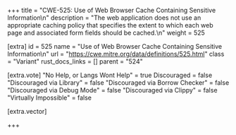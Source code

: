 +++
title = "CWE-525: Use of Web Browser Cache Containing Sensitive Information\n"
description = "The web application does not use an appropriate caching policy that specifies the extent to which each web page and associated form fields should be cached.\n"
weight = 525

[extra]
id = 525
name = "Use of Web Browser Cache Containing Sensitive Information\n"
url = "https://cwe.mitre.org/data/definitions/525.html"
class = "Variant"
rust_docs_links = []
parent = "524"

[extra.vote]
"No Help, or Langs Wont Help" = true
Discouraged = false
"Discouraged via Library" = false
"Discouraged via Borrow Checker" = false
"Discouraged via Debug Mode" = false
"Discouraged via Clippy" = false
"Virtually Impossible" = false

[extra.vector]

+++
